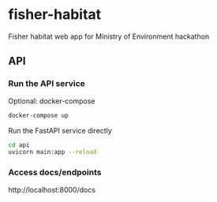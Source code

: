 # fisher-habitat
Fisher habitat web app for Ministry of Environment hackathon

## API

### Run the API service

Optional: docker-compose
```sh
docker-compose up
```

Run the FastAPI service directly
```sh
cd api
uvicorn main:app --reload
```

### Access docs/endpoints

http://localhost:8000/docs
